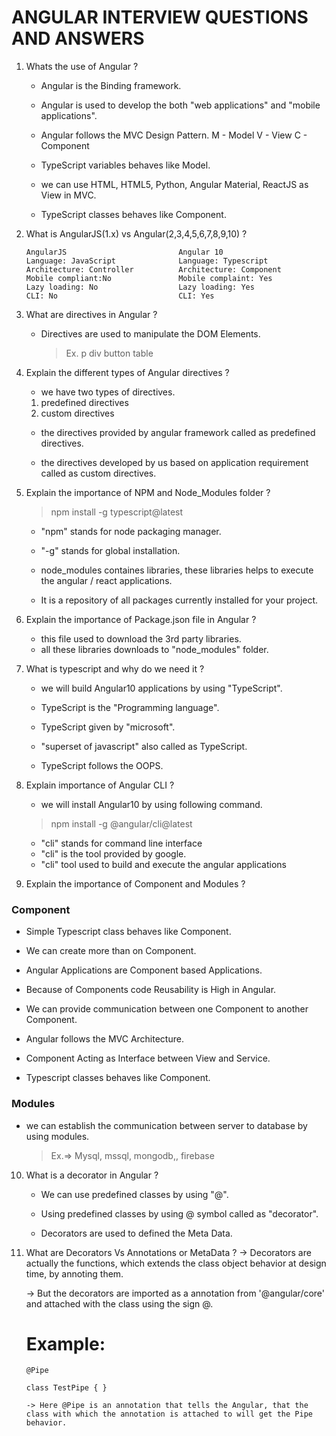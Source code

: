 # ANGULAR INTERVIEW QUESTIONS AND ANSWERS

1.  Whats the use of Angular ?

    - Angular is the Binding framework.
    - Angular is used to develop the both "web applications" and "mobile applications".
    - Angular follows the MVC Design Pattern.
      M - Model
      V - View
      C - Component

    - TypeScript variables behaves like Model.

    - we can use HTML, HTML5, Python, Angular Material, ReactJS as View in MVC.

    - TypeScript classes behaves like Component.

2.  What is AngularJS(1.x) vs Angular(2,3,4,5,6,7,8,9,10) ?

        AngularJS                         Angular 10
        Language: JavaScript              Language: Typescript
        Architecture: Controller          Architecture: Component
        Mobile compliant:No               Mobile complaint: Yes
        Lazy loading: No                  Lazy loading: Yes
        CLI: No                           CLI: Yes

3.  What are directives in Angular ?

    - Directives are used to manipulate the DOM Elements.
      > Ex. p div button table

4.  Explain the different types of Angular directives ?

    - we have two types of directives.

    1. predefined directives
    2. custom directives

    - the directives provided by angular framework called as predefined directives.

    - the directives developed by us based on application requirement called as custom directives.

5.  Explain the importance of NPM and Node_Modules folder ?

    > npm install -g typescript@latest

    - "npm" stands for node packaging manager.
    - "-g" stands for global installation.

    - node_modules containes libraries, these libraries helps to execute the angular / react applications.
    - It is a repository of all packages currently installed for your project.

6.  Explain the importance of Package.json file in Angular ?

    - this file used to download the 3rd party libraries.
    - all these libraries downloads to "node_modules" folder.

7.  What is typescript and why do we need it ?

    - we will build Angular10 applications by using "TypeScript".

    - TypeScript is the "Programming language".

    - TypeScript given by "microsoft".

    - "superset of javascript" also called as TypeScript.

    - TypeScript follows the OOPS.

8.  Explain importance of Angular CLI ?

    - we will install Angular10 by using following command.

    > npm install -g @angular/cli@latest

    - "cli" stands for command line interface
    - "cli" is the tool provided by google.
    - "cli" tool used to build and execute the angular applications

9.  Explain the importance of Component and Modules ?

### Component

- Simple Typescript class behaves like Component.

- We can create more than on Component.

- Angular Applications are Component based Applications.

- Because of Components code Reusability is High in Angular.

- We can provide communication between one Component to another Component.

- Angular follows the MVC Architecture.

- Component Acting as Interface between View and Service.

- Typescript classes behaves like Component.

### Modules

- we can establish the communication between server to database by using modules.

  > Ex.=> Mysql, mssql, mongodb,, firebase

10. What is a decorator in Angular ?

    - We can use predefined classes by using "@".

    - Using predefined classes by using @ symbol called as "decorator".

    - Decorators are used to defined the Meta Data.

11. What are Decorators Vs Annotations or MetaData ?
    -> Decorators are actually the functions, which extends the class object behavior at design time, by annoting them.

    -> But the decorators are imported as a annotation from '@angular/core' and attached with the class using the sign @.

    # Example:

        @Pipe

        class TestPipe { }

        -> Here @Pipe is an annotation that tells the Angular, that the class with which the annotation is attached to will get the Pipe behavior.
